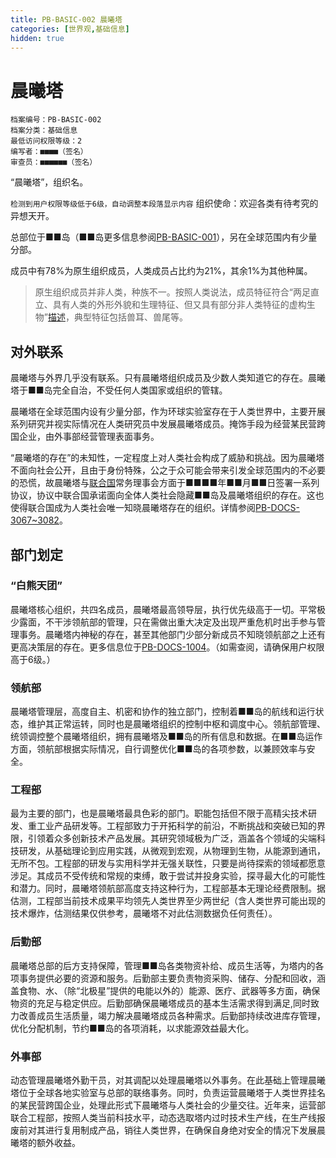 ```yaml
---
title: PB-BASIC-002 晨曦塔
categories: [世界观,基础信息]
hidden: true
---
```


# 晨曦塔
```
档案编号：PB-BASIC-002
档案分类：基础信息
最低访问权限等级：2
编写者：■■■■（签名）
审查员：■■■■■■（签名）
```

“晨曦塔”，组织名。

`检测到用户权限等级低于6级，自动调整本段落显示内容`
组织使命：欢迎各类有待考究的异想天开。

总部位于■■岛（■■岛更多信息参阅[PB-BASIC-001](/world/PB-BASIC-001)），另在全球范围内有少量分部。

成员中有78%为原生组织成员，人类成员占比约为21%，其余1%为其他种属。

>原生组织成员并非人类，种族不一。按照人类说法，成员特征符合“两足直立、具有人类的外形外貌和生理特征、但又具有部分非人类特征的虚构生物”[描述](https://zh.moegirl.org.cn/亚人(萌属性))，典型特征包括兽耳、兽尾等。

## 对外联系

晨曦塔与外界几乎没有联系。只有晨曦塔组织成员及少数人类知道它的存在。晨曦塔于■■岛完全自治，不受任何人类国家或组织的管辖。

晨曦塔在全球范围内设有少量分部，作为环球实验室存在于人类世界中，主要开展系列研究并视实际情况在人类研究员中发展晨曦塔成员。掩饰手段为经营某民营跨国企业，由外事部经营管理表面事务。

“晨曦塔的存在”的未知性，一定程度上对人类社会构成了威胁和挑战。因为晨曦塔不面向社会公开，且由于身份特殊，公之于众可能会带来引发全球范围内的不必要的恐慌，故晨曦塔与[联合国](https://www.un.org)常务理事会方面于■■■■年■■月■■日签署一系列协议，协议中联合国承诺面向全体人类社会隐藏■■岛及晨曦塔组织的存在。这也使得联合国成为人类社会唯一知晓晨曦塔存在的组织。详情参阅[PB-DOCS-3067~3082](/404/ERR-Per-Denied)。

## 部门划定

### “白熊天团”

晨曦塔核心组织，共四名成员，晨曦塔最高领导层，执行优先级高于一切。平常极少露面，不干涉领航部的管理，只在需做出重大决定及出现严重危机时出手参与管理事务。晨曦塔内神秘的存在，甚至其他部门少部分新成员不知晓领航部之上还有更高决策层的存在。更多信息位于[PB-DOCS-1004](/404/ERR-Per-Denied)。（如需查阅，请确保用户权限高于6级。）

### 领航部

晨曦塔管理层，高度自主、机密和协作的独立部门，控制着■■岛的航线和运行状态，维护其正常运转，同时也是晨曦塔组织的控制中枢和调度中心。领航部管理、统领调控整个晨曦塔组织，拥有晨曦塔及■■岛的所有信息和数据。在■■岛运作方面，领航部根据实际情况，自行调整优化■■岛的各项参数，以兼顾效率与安全。

### 工程部

最为主要的部门，也是晨曦塔最具色彩的部门。职能包括但不限于高精尖技术研发、重工业产品研发等。工程部致力于开拓科学的前沿，不断挑战和突破已知的界限，引领着众多创新技术产品发展。其研究领域极为广泛，涵盖各个领域的尖端科技研发，从基础理论到应用实践，从微观到宏观，从物理到生物，从能源到通讯，无所不包。工程部的研发与实用科学并无强关联性，只要是尚待探索的领域都愿意涉足。其成员不受传统和常规的束缚，敢于尝试并投身实验，探寻最大化的可能性和潜力。同时，晨曦塔领航部高度支持这种行为，工程部基本无理论经费限制。据估测，工程部当前技术成果平均领先人类世界至少两世纪（含人类世界可能出现的技术爆炸，估测结果仅供参考，晨曦塔不对此估测数据负任何责任）。

### 后勤部

晨曦塔总部的后方支持保障，管理■■岛各类物资补给、成员生活等，为塔内的各项事务提供必要的资源和服务。后勤部主要负责物资采购、储存、分配和回收，涵盖食物、水、（除“北极星”提供的电能以外的）能源、医疗、武器等多方面，确保物资的充足与稳定供应。后勤部确保晨曦塔成员的基本生活需求得到满足,同时致力改善成员生活质量，竭力解决晨曦塔成员各种需求。后勤部持续改进库存管理，优化分配机制，节约■■岛的各项消耗，以求能源效益最大化。

### 外事部

动态管理晨曦塔外勤干员，对其调配以处理晨曦塔以外事务。在此基础上管理晨曦塔位于全球各地实验室与总部的联络事务。同时，负责运营晨曦塔于人类世界挂名的某民营跨国企业，处理此形式下晨曦塔与人类社会的少量交往。近年来，运营部联合工程部，按照人类当前科技水平，动态选取塔内过时技术生产线，在生产线报废前对其进行复用制成产品，销往人类世界，在确保自身绝对安全的情况下发展晨曦塔的额外收益。
